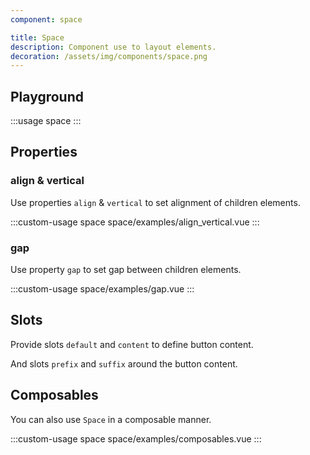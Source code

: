 ```yaml
---
component: space

title: Space
description: Component use to layout elements.
decoration: /assets/img/components/space.png
---
```


## Playground
:::usage space
:::

## Properties

### align & vertical
Use properties `align` & `vertical` to set alignment of children elements.

:::custom-usage space
space/examples/align_vertical.vue
:::

### gap
Use property `gap` to set gap between children elements.

:::custom-usage
space/examples/gap.vue
:::

## Slots

Provide slots `default` and `content` to define button content.

And slots `prefix` and `suffix` around the button content.

<!-- :::demo
space/examples/slot.vue
::: -->

## Composables

You can also use `Space` in a composable manner.

:::custom-usage space
space/examples/composables.vue
:::
